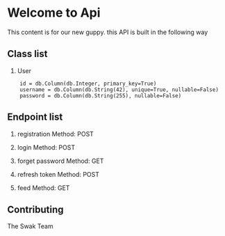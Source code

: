 # Welcome to Api

This content is for our new guppy.
this API is built in the following way


## Class list

1. User
```
    id = db.Column(db.Integer, primary_key=True)
    username = db.Column(db.String(42), unique=True, nullable=False)
    password = db.Column(db.String(255), nullable=False)
```


## Endpoint list

1. registration
Method: POST

2. login
Method: POST

3. forget password
Method: GET

4. refresh token
Method: POST

5. feed
Method: GET

## Contributing

The Swak Team
 

